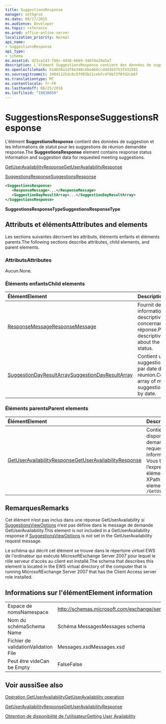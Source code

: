 ```yaml
---
title: SuggestionsResponse
manager: sethgros
ms.date: 09/17/2015
ms.audience: Developer
ms.topic: reference
ms.prod: office-online-server
localization_priority: Normal
api_name:
- SuggestionsResponse
api_type:
- schema
ms.assetid: d25ca143-f80c-4458-b669-346fda29a5a7
description: L’élément SuggestionsResponse contient des données de suggestion et les informations de statut pour les suggestions de réunion demandée response.
ms.openlocfilehash: 614b58a1df8e340c6be468ccddd3b37537d32591
ms.sourcegitcommit: 34041125dc8c5f993b21cebfc4f8b72f0fd2cb6f
ms.translationtype: MT
ms.contentlocale: fr-FR
ms.lasthandoff: 06/25/2018
ms.locfileid: "19838650"
---
```

# <a name="suggestionsresponse"></a><span data-ttu-id="d0a91-103">SuggestionsResponse</span><span class="sxs-lookup"><span data-stu-id="d0a91-103">SuggestionsResponse</span></span>

<span data-ttu-id="d0a91-104">L’élément **SuggestionsResponse** contient des données de suggestion et les informations de statut pour les suggestions de réunion demandée response.</span><span class="sxs-lookup"><span data-stu-id="d0a91-104">The **SuggestionsResponse** element contains response status information and suggestion data for requested meeting suggestions.</span></span> 
  
[<span data-ttu-id="d0a91-105">GetUserAvailabilityResponse</span><span class="sxs-lookup"><span data-stu-id="d0a91-105">GetUserAvailabilityResponse</span></span>](getuseravailabilityresponse.md)
  
[<span data-ttu-id="d0a91-106">SuggestionsResponse</span><span class="sxs-lookup"><span data-stu-id="d0a91-106">SuggestionsResponse</span></span>](suggestionsresponse.md)
  
```xml
<SuggestionsResponse>
   <ResponseMessage>...</ResponseMessage>
   <SuggestionDayResultArray>...</SuggestionDayResultArray>
</SuggestionsResponse>
```

 <span data-ttu-id="d0a91-107">**SuggestionsResponseType**</span><span class="sxs-lookup"><span data-stu-id="d0a91-107">**SuggestionsResponseType**</span></span>
## <a name="attributes-and-elements"></a><span data-ttu-id="d0a91-108">Attributs et éléments</span><span class="sxs-lookup"><span data-stu-id="d0a91-108">Attributes and elements</span></span>

<span data-ttu-id="d0a91-109">Les sections suivantes décrivent les attributs, éléments enfants et éléments parents.</span><span class="sxs-lookup"><span data-stu-id="d0a91-109">The following sections describe attributes, child elements, and parent elements.</span></span>
  
### <a name="attributes"></a><span data-ttu-id="d0a91-110">Attributs</span><span class="sxs-lookup"><span data-stu-id="d0a91-110">Attributes</span></span>

<span data-ttu-id="d0a91-111">Aucun.</span><span class="sxs-lookup"><span data-stu-id="d0a91-111">None.</span></span>
  
### <a name="child-elements"></a><span data-ttu-id="d0a91-112">Éléments enfants</span><span class="sxs-lookup"><span data-stu-id="d0a91-112">Child elements</span></span>

|<span data-ttu-id="d0a91-113">**Élément**</span><span class="sxs-lookup"><span data-stu-id="d0a91-113">**Element**</span></span>|<span data-ttu-id="d0a91-114">**Description**</span><span class="sxs-lookup"><span data-stu-id="d0a91-114">**Description**</span></span>|
|:-----|:-----|
|[<span data-ttu-id="d0a91-115">ResponseMessage</span><span class="sxs-lookup"><span data-stu-id="d0a91-115">ResponseMessage</span></span>](responsemessage.md) <br/> |<span data-ttu-id="d0a91-116">Fournit des informations descriptives concernant l’état de réponse.</span><span class="sxs-lookup"><span data-stu-id="d0a91-116">Provides descriptive information about the response status.</span></span>  <br/> |
|[<span data-ttu-id="d0a91-117">SuggestionDayResultArray</span><span class="sxs-lookup"><span data-stu-id="d0a91-117">SuggestionDayResultArray</span></span>](suggestiondayresultarray.md) <br/> |<span data-ttu-id="d0a91-118">Contient un tableau de suggestions organisées par date de réunion.</span><span class="sxs-lookup"><span data-stu-id="d0a91-118">Contains an array of meeting suggestions organized by date.</span></span>  <br/> |
   
### <a name="parent-elements"></a><span data-ttu-id="d0a91-119">Éléments parents</span><span class="sxs-lookup"><span data-stu-id="d0a91-119">Parent elements</span></span>

|<span data-ttu-id="d0a91-120">**Élément**</span><span class="sxs-lookup"><span data-stu-id="d0a91-120">**Element**</span></span>|<span data-ttu-id="d0a91-121">**Description**</span><span class="sxs-lookup"><span data-stu-id="d0a91-121">**Description**</span></span>|
|:-----|:-----|
|[<span data-ttu-id="d0a91-122">GetUserAvailabilityResponse</span><span class="sxs-lookup"><span data-stu-id="d0a91-122">GetUserAvailabilityResponse</span></span>](getuseravailabilityresponse.md) <br/> |<span data-ttu-id="d0a91-123">Contient des informations de disponibilité de l’utilisateur demandé.</span><span class="sxs-lookup"><span data-stu-id="d0a91-123">Contains the requested users' availability information.</span></span>  <br/> <span data-ttu-id="d0a91-124">Vous trouverez ci-dessous l’expression XPath pour cet élément :</span><span class="sxs-lookup"><span data-stu-id="d0a91-124">The following is the XPath expression to this element:</span></span>  <br/>  `/GetUserAvailabilityResponse` <br/> |
   
## <a name="remarks"></a><span data-ttu-id="d0a91-125">Remarques</span><span class="sxs-lookup"><span data-stu-id="d0a91-125">Remarks</span></span>

<span data-ttu-id="d0a91-126">Cet élément n’est pas inclus dans une réponse GetUserAvailability si [SuggestionsViewOptions](suggestionsviewoptions.md) n’est pas définie dans le message de demande GetUserAvailability.</span><span class="sxs-lookup"><span data-stu-id="d0a91-126">This element is not included in a GetUserAvailability response if [SuggestionsViewOptions](suggestionsviewoptions.md) is not set in the GetUserAvailability request message.</span></span> 
  
<span data-ttu-id="d0a91-127">Le schéma qui décrit cet élément se trouve dans le répertoire virtuel EWS de l'ordinateur qui exécute MicrosoftExchange Server 2007 pour lequel le rôle serveur d'accès au client est installé.</span><span class="sxs-lookup"><span data-stu-id="d0a91-127">The schema that describes this element is located in the EWS virtual directory of the computer that is running MicrosoftExchange Server 2007 that has the Client Access server role installed.</span></span>
  
## <a name="element-information"></a><span data-ttu-id="d0a91-128">Informations sur l'élément</span><span class="sxs-lookup"><span data-stu-id="d0a91-128">Element information</span></span>

|||
|:-----|:-----|
|<span data-ttu-id="d0a91-129">Espace de noms</span><span class="sxs-lookup"><span data-stu-id="d0a91-129">Namespace</span></span>  <br/> |http://schemas.microsoft.com/exchange/services/2006/messages  <br/> |
|<span data-ttu-id="d0a91-130">Nom du schéma</span><span class="sxs-lookup"><span data-stu-id="d0a91-130">Schema Name</span></span>  <br/> |<span data-ttu-id="d0a91-131">Schéma Messages</span><span class="sxs-lookup"><span data-stu-id="d0a91-131">Messages schema</span></span>  <br/> |
|<span data-ttu-id="d0a91-132">Fichier de validation</span><span class="sxs-lookup"><span data-stu-id="d0a91-132">Validation File</span></span>  <br/> |<span data-ttu-id="d0a91-133">Messages.xsd</span><span class="sxs-lookup"><span data-stu-id="d0a91-133">Messages.xsd</span></span>  <br/> |
|<span data-ttu-id="d0a91-134">Peut être vide</span><span class="sxs-lookup"><span data-stu-id="d0a91-134">Can be Empty</span></span>  <br/> |<span data-ttu-id="d0a91-135">False</span><span class="sxs-lookup"><span data-stu-id="d0a91-135">False</span></span>  <br/> |
   
## <a name="see-also"></a><span data-ttu-id="d0a91-136">Voir aussi</span><span class="sxs-lookup"><span data-stu-id="d0a91-136">See also</span></span>



[<span data-ttu-id="d0a91-137">Opération GetUserAvailability</span><span class="sxs-lookup"><span data-stu-id="d0a91-137">GetUserAvailability operation</span></span>](getuseravailability-operation.md)
  
[<span data-ttu-id="d0a91-138">GetUserAvailabilityResponse</span><span class="sxs-lookup"><span data-stu-id="d0a91-138">GetUserAvailabilityResponse</span></span>](getuseravailabilityresponse.md)


[<span data-ttu-id="d0a91-139">Obtention de disponibilité de l’utilisateur</span><span class="sxs-lookup"><span data-stu-id="d0a91-139">Getting User Availability</span></span>](http://msdn.microsoft.com/library/d4133fcb-9b0f-4e6b-aadf-a389da83516a%28Office.15%29.aspx)

